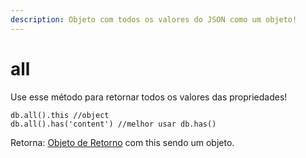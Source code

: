 ```yaml
---
description: Objeto com todos os valores do JSON como um objeto!
---
```


# all

Use esse método para retornar todos os valores das propriedades!

```text
db.all().this //object
db.all().has('content') //melhor usar db.has()
```

Retorna: [Objeto de Retorno](../objeto-de-retorno/) com this sendo um objeto.

